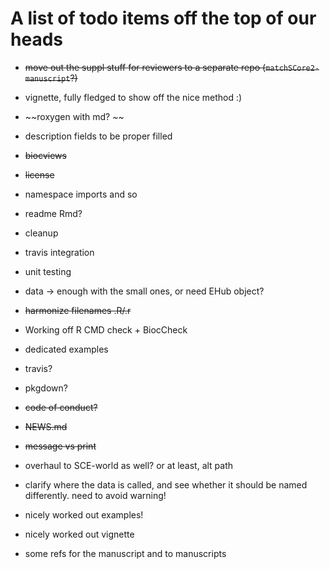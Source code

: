 # A list of todo items off the top of our heads

- ~~move out the suppl stuff for reviewers to a separate repo (`matchSCore2-manuscript`?)~~

- vignette, fully fledged to show off the nice method :)
- ~~roxygen with md? ~~
- description fields to be proper filled
- ~~biocviews~~
- ~~license~~
- namespace imports and so
- readme Rmd?

- cleanup
- travis integration
- unit testing 

- data -> enough with the small ones, or need EHub object?

- ~~harmonize filenames .R/.r~~

- Working off R CMD check + BiocCheck

- dedicated examples

- travis?
- pkgdown?
- ~~code of conduct?~~
- ~~NEWS.md~~
- ~~message vs print~~

- overhaul to SCE-world as well? or at least, alt path

- clarify where the data is called, and see whether it should be named differently. need to avoid warning!

- nicely worked out examples!
- nicely worked out vignette
- some refs for the manuscript and to manuscripts
